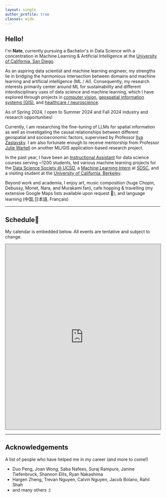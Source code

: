 ```yaml
---
layout: single
author_profile: true
classes: wide
---
```


## Hello!

I'm **Nate**, currently pursuing a Bachelor's in Data Science with a concentration in Machine Learning & Artificial Intelligence at the [University of California, San Diego](https://datascience.ucsd.edu/). 

 As an aspiring data scientist and machine learning engineer, my strengths lie in bridging the harmonious intersection between domains and machine learning and artificial intelligence (ML / AI). Consequently, my research interests primarily center around ML for sustainability and different interdisciplinary uses of data science and machine learning, which I have explored through projects in [computer vision](https://natdosan.github.io/exploringcnn.pdf), [geospatial information systems (GIS)](https://natdosan.github.io/A_Causal_Analysis_on_Public_Transportation_in_NYC.pdf), and <u>healthcare / neuroscience</u>. 
 
As of Spring 2024, I open to Summer 2024 and Fall 2024 industry and research opportunities!

Currently, I am researching the fine-tuning of LLMs for spatial information as well as investigating the causal relationships between different geospatial and socioeconomic factors, supervised by Professor [Ilya Zaslavsky](https://www.researchgate.net/profile/Ilya-Zaslavsky). I am also fortunate enough to receive mentorship from Professor [Julie Wartell](https://jwartell.ucsd.edu/) on another ML/GIS application-based research project.

In the past year, I have been an <u>Instructional Assistant</u> for data science courses serving ~1200 students, led various machine learning projects for the [Data Science Society @ UCSD](https://www.ds3ucsd.com/), a <u>Machine Learning Intern</u> at [SDSC](https://www.sdsc.edu/), and a visiting student at the [University of California, Berkeley](https://eecs.berkeley.edu/). 

Beyond work and academia, I enjoy art, music composition (huge Chopin, Debussy, Monet, Nara, and Murakami fan), cafe hopping & travelling (my extensive Google Maps lists available upon request 🙂), and language learning (中国,日本語, Français)

---


## Schedule📅

My calendar is embedded below. All events are tentative and subject to change.

<iframe src="https://calendar.google.com/calendar/embed?src=nadelrosario%40ucsd.edu&ctz=America%2FLos_Angeles" style="border:solid 1px #777" width="100%" height="600" frameborder="0" scrolling="no"></iframe>

---

## Acknowledgements

A list of people who have helped me in my career (and more to come!)

- Duo Peng, Joan Wong, Saba Nafees, Suraj Rampure, Janine Tiefenbruck, Shannon Ellis, Ryan Nakashima
- Hargen Zheng, Trevan Nguyen, Calvin Nguyen, Jacob Bolano, Rahil Shah
- and many others :)
